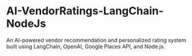 # AI-VendorRatings-LangChain-NodeJs
An AI-powered vendor recommendation and personalized rating system built using LangChain, OpenAI, Google Places API, and Node.js.
